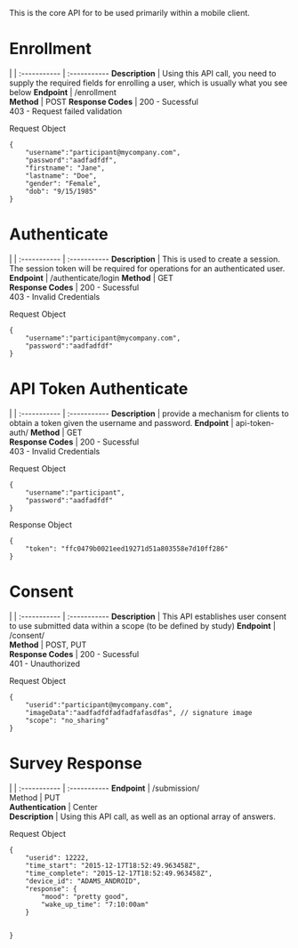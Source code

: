 
This is the core API for to be used primarily within a mobile client.




# Enrollment

 |  | 
:----------- | :----------- 
__Description__         | Using this API call, you need to supply the required fields for enrolling a user, which is usually what you see below
__Endpoint__         | /enrollment       
__Method__         | POST
__Response Codes__         | 200 - Sucessful<br/>403 - Request failed validation        

Request Object
```
{   
    "username":"participant@mycompany.com",
    "password":"aadfadfdf",
    "firstname": "Jane",
    "lastname": "Doe",
    "gender": "Female",
    "dob": "9/15/1985"
}

```


# Authenticate

|  | 
:----------- | :----------- 
__Description__         | This is used to create a session.  The session token will be required for operations for an authenticated user.
__Endpoint__         | /authenticate/login
__Method__        | GET       
__Response Codes__          | 200 - Sucessful<br/>403 - Invalid Credentials


Request Object
```
{   
    "username":"participant@mycompany.com",
    "password":"aadfadfdf"
}
```

# API Token Authenticate

|  | 
:----------- | :----------- 
__Description__         | provide a mechanism for clients to obtain a token given the username and password.
__Endpoint__         | api-token-auth/
__Method__        | GET       
__Response Codes__          | 200 - Sucessful<br/>403 - Invalid Credentials


Request Object
```
{   
    "username":"participant",
    "password":"aadfadfdf"
}
```

Response Object
```
{
    "token": "ffc0479b0021eed19271d51a803558e7d10ff286"
}
```

# Consent

|  | 
:----------- | :----------- 
__Description__         | This API establishes user consent to use submitted data within a scope (to be defined by study)
__Endpoint__         | /consent/   
__Method__         | POST, PUT         
__Response Codes__          | 200 - Sucessful<br/>401 - Unauthorized

Request Object
```
{   
    "userid":"participant@mycompany.com",
    "imageData":"aadfadfdfadfadfafasdfas", // signature image
    "scope": "no_sharing"
}
```




# Survey Response

|  | 
:----------- | :----------- 
__Endpoint__         | /submission/  
Method         | PUT        
__Authentication__         | Center        
__Description__         | Using this API call, as well as an optional array of answers.

Request Object
```
{   
    "userid": 12222,
    "time_start": "2015-12-17T18:52:49.963458Z",
    "time_complete": "2015-12-17T18:52:49.963458Z",
    "device_id": "ADAMS_ANDROID",
    "response": {
    	"mood": "pretty good",
    	"wake_up_time": "7:10:00am"
	}

    
}
```


